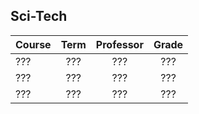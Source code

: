 ## Sci-Tech

| Course | Term | Professor | Grade |
| :----- | :--: | :-------: | :---: |
| ???    | ???  |    ???    |  ???  |
| ???    | ???  |    ???    |  ???  |
| ???    | ???  |    ???    |  ???  |